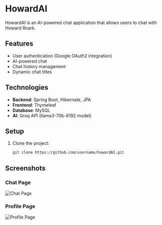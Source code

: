 # HowardAI

HowardAI is an AI-powered chat application that allows users to chat with Howard Roark.

## Features
- User authentication (Google OAuth2 integration)
- AI-powered chat
- Chat history management
- Dynamic chat titles

## Technologies
- **Backend**: Spring Boot, Hibernate, JPA
- **Frontend**: Thymeleaf
- **Database**: MySQL
- **AI**: Groq API (llama3-70b-8192 model)

## Setup
1. Clone the project:
   ```bash
   git clone https://github.com/username/howardAI.git

## Screenshots

### Chat Page
![Chat Page](./src/main/resources/static/images/index.png)

### Profile Page
![Profile Page](src/main/resources/static/images/profile-page.png)